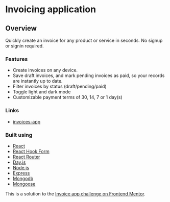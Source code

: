 # Invoicing application

## Overview

Quickly create an invoice for any product or service in seconds. No signup or signin required.

### Features

- Create invoices on any device.
- Save draft invoices, and mark pending invoices as paid, so your records are instantly up to date.
- Filter invoices by status (draft/pending/paid)
- Toggle light and dark mode
- Customizable payment terms of 30, 14, 7 or 1 day(s)

### Links

- [invoices-app](https://invoice-api-00552075.herokuapp.com/api/v1/invoices)

### Built using

- [React](https://reactjs.org/)
- [React Hook Form](https://react-hook-form.com/)
- [React Router](https://reactrouter.com/)
- [Day.js](https://day.js.org/)
- [Node.js](https://nodejs.org/en/)
- [Express](https://expressjs.com/)
- [Mongodb](https://www.mongodb.com/)
- [Mongoose](https://mongoosejs.com/)

This is a solution to the [Invoice app challenge on Frontend Mentor](https://www.frontendmentor.io/challenges/invoice-app-i7KaLTQjl).
